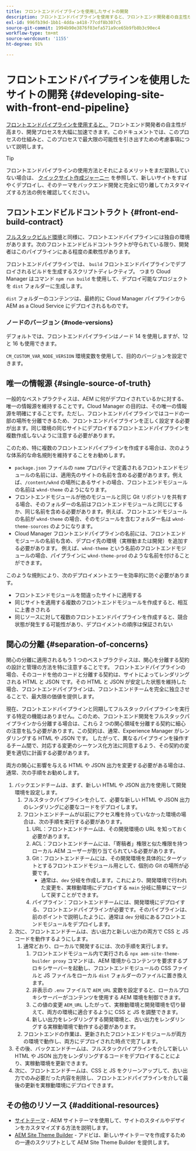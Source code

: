 ```yaml
---
title: フロントエンドパイプラインを使用したサイトの開発
description: フロントエンドパイプラインを使用すると、フロントエンド開発者の自主性が高まり、開発プロセスを大幅に加速できます。このドキュメントでは、フロントエンドビルドプロセスで考慮すべき特定の考慮事項について説明します。
exl-id: 996fb39d-1bb1-4dda-a418-77cdf8b307c5
source-git-commit: 1994b90e3876f03efa571a9ce65b9fb8b3c90ec4
workflow-type: tm+mt
source-wordcount: '1155'
ht-degree: 91%

---
```



# フロントエンドパイプラインを使用したサイトの開発 {#developing-site-with-front-end-pipeline}

[フロントエンドパイプラインを使用すると、](/help/implementing/cloud-manager/configuring-pipelines/introduction-ci-cd-pipelines.md#front-end) フロントエンド開発者の自主性が高まり、開発プロセスを大幅に加速できます。このドキュメントでは、このプロセスの仕組みと、このプロセスで最大限の可能性を引き出すための考慮事項について説明します。

>[!TIP]
>
>フロントエンドパイプラインの使用方法とそれによるメリットをまだ習熟していない場合は、 [クイックサイト作成ジャーニー](/help/journey-sites/quick-site/overview.md) を参照して、新しいサイトをすばやくデプロイし、そのテーマをバックエンド開発と完全に切り離してカスタマイズする方法の例を確認してください。

## フロントエンドビルドコントラクト {#front-end-build-contract}

[フルスタックビルド環境](/help/implementing/cloud-manager/getting-access-to-aem-in-cloud/build-environment-details.md)と同様に、フロントエンドパイプラインには独自の環境があります。次のフロントエンドビルドコントラクトが守られている限り、開発者はこのパイプラインにある程度の柔軟性があります。

フロントエンドパイプラインでは、 `build` フロントエンドパイプラインでデプロイされるビルドを生成するスクリプトディレクティブ。 つまり Cloud Manager はコマンド `npm run build` を使用して、デプロイ可能なプロジェクトを `dist` フォルダーに生成します。

`dist` フォルダーのコンテンツは、最終的に Cloud Manager パイプラインから AEM as a Cloud Service にデプロイされるものです。

### ノードのバージョン {#node-versions}

デフォルトでは、フロントエンドパイプラインはノード 14 を使用しますが、12 と 16 も使用できます。

`CM_CUSTOM_VAR_NODE_VERSION` 環境変数を使用して、目的のバージョンを設定できます。

## 唯一の情報源 {#single-source-of-truth}

一般的なベストプラクティスは、AEM に何がデプロイされているかに対する、唯一の情報源を維持することです。Cloud Manager の目的は、その唯一の情報源を明確にすることです。ただし、フロントエンドパイプラインではコードの一部の場所を分離できるため、フロントエンドパイプラインを正しく設定する必要が出ます。同じ環境の同じサイトにデプロイするフロントエンドパイプラインを複数作成しないように注意する必要があります。

このため、特に複数のフロントエンドパイプラインを作成する場合は、次のような体系的な命名規則を維持することをお勧めします。

* `package.json` ファイルの `name` プロパティで定義されるフロントエンドモジュールの名前には、適用先のサイトの名前を含める必要があります。例えば、`/content/wknd` の場所にあるサイトの場合、フロントエンドモジュールの名前は `wknd-theme` のようになります。
* フロントエンドモジュールが他のモジュールと同じ Git リポジトリを共有する場合、そのフォルダーの名前はフロントエンドモジュールと同じにするか、同じ名前を含める必要があります。例えば、フロントエンドモジュールの名前が `wknd-theme` の場合、そのモジュールを含むフォルダー名は `wknd-theme-sources` のようになります。
* Cloud Manager フロントエンドパイプラインの名前には、フロントエンドモジュールの名前も含め、デプロイ先の環境（実稼動または開発）を追加する必要があります。 例えば、`wknd-theme` という名前のフロントエンドモジュールの場合、パイプラインに `wknd-theme-prod` のような名前を付けることができます。

このような規則により、次のデプロイメントエラーを効率的に防ぐ必要があります。

* フロントエンドモジュールを間違ったサイトに適用する
* 同じサイトを適用する複数のフロントエンドモジュールを作成すると、相互に上書きされる
* 同じソースに対して複数のフロントエンドパイプラインを作成すると、競合状態が発生する可能性があり、デプロイメントの順序は保証されない

## 関心の分離 {#separation-of-concerns}

関心の分離に適用されるもう 1 つのベストプラクティスは、関心を分離する契約の設計と管理の方法を特に注意することです。 フロントエンドパイプラインの場合、そのコードを他のコードと分離する契約は、サイトによってレンダリングされる HTML と JSON です。その HTML と JSON が安定した状態を維持した場合、フロントエンドパイプラインは、フロントエンドチームを完全に独立させることで、最大限の価値を提供します。

現在、フロントエンドパイプラインと同期してフルスタックパイプラインを実行する特定の機能はありません。このため、フロントエンド開発をフルスタックパイプラインから分離する場合は、これら 2 つの関心領域を分離する契約に細心の注意を払う必要があります。この契約は、通常、Experience Manager がレンダリングする HTML や JSON です。 したがって、異なるパイプラインを操作するチーム間で、対応する変更のシーケンス化方法に同意するよう、その契約の変更を適切に計画する必要があります。

両方の関心に影響を与える HTML や JSON 出力を変更する必要がある場合は、通常、次の手順をお勧めします。

1. バックエンドチームは、まず、新しい HTML や JSON 出力を使用して開発環境を設定します。
   1. フルスタックパイプラインを介して、必要な新しい HTML や JSON 出力のレンダリングに必要なコードをデプロイします。
   1. フロントエンドチームが以前にアクセス権を持っていなかった環境の場合は、次の手順を実行する必要があります。
      1. URL：フロントエンドチームは、その開発環境の URL を知っておく必要があります。
      1. ACL：フロントエンドチームには、「寄稿者」権限と似た権限を持つローカル AEM ユーザーが割り当てられている必要があります。
      1. Git：フロントエンドチームには、その開発環境を具体的にターゲットとするフロントエンドモジュール用として、個別の Git の場所が必要です。
         * 通常は、`dev` 分岐を作成します。これにより、開発環境で行われた変更を、実稼動環境にデプロイする `main` 分岐に簡単にマージして戻すことができます。
      1. パイプライン：フロントエンドチームには、開発環境にデプロイする、フロントエンドパイプラインが必要です。そのパイプラインは、前のポイントで説明したように、通常は `dev` 分岐にあるフロントエンドモジュールをデプロイします。
1. 次に、フロントエンドチームは、古い出力と新しい出力の両方で CSS と JS コードを動作するようにします。
   1. 通常どおり、ローカルで開発するには、次の手順を実行します。
      1. フロントエンドモジュール内で実行される `npx aem-site-theme-builder proxy` コマンドは、AEM 環境からコンテンツを要求するプロキシサーバーを起動し、フロントエンドモジュールの CSS ファイルと JS ファイルをローカル `dist` フォルダーのファイルに置き換えます。
      1. 非表示の `.env` ファイルで `AEM_URL` 変数を設定すると、ローカルプロキシサーバーがコンテンツを使用する AEM 環境を制御できます。
      1. この値の変更 `AEM_URL` したがって、実稼動環境と開発環境を切り替えて、両方の環境に適合するように CSS と JS を調整できます。
      1. 新しい出力をレンダリングする開発環境と、古い出力をレンダリングする実稼動環境で動作する必要があります。
   1. フロントエンドの作業は、更新されたフロントエンドモジュールが両方の環境で動作し、両方にデプロイされた時点で完了します。
1. その後、バックエンドチームは、フルスタックパイプラインを介して新しい HTML や JSON 出力をレンダリングするコードをデプロイすることにより、実稼動環境を更新できます。
1. 次に、フロントエンドチームは、CSS と JS をクリーンアップして、古い出力でのみ必要だった内容を削除し、フロントエンドパイプラインを介して最後の更新を実稼動環境にデプロイできます。

## その他のリソース {#additional-resources}

* [サイトテーマ](/help/sites-cloud/administering/site-creation/site-themes.md) - AEM サイトテーマを使用して、サイトのスタイルやデザインをカスタマイズする方法を説明します。
* [AEM Site Theme Builder](https://github.com/adobe/aem-site-theme-builder) - アドビは、新しいサイトテーマを作成するための一連のスクリプトとして AEM Site Theme Builder を提供します。
